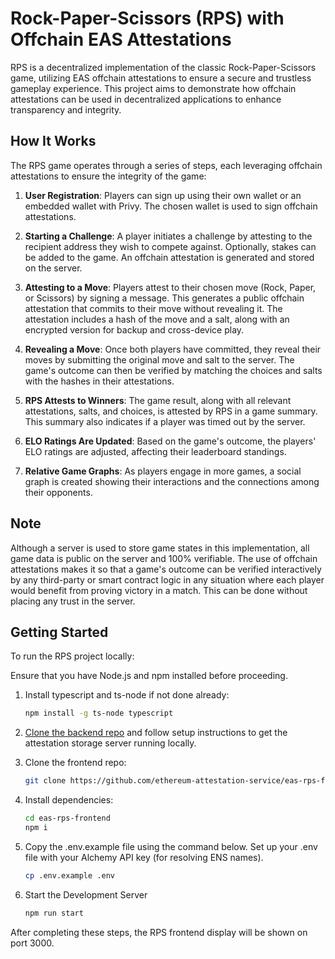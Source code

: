 # Rock-Paper-Scissors (RPS) with Offchain EAS Attestations

RPS is a decentralized implementation of the classic Rock-Paper-Scissors game, utilizing EAS offchain attestations to ensure a secure and trustless gameplay experience. This project aims to demonstrate how offchain attestations can be used in decentralized applications to enhance transparency and integrity.

## How It Works

The RPS game operates through a series of steps, each leveraging offchain attestations to ensure the integrity of the game:

1. **User Registration**: Players can sign up using their own wallet or an embedded wallet with Privy. The chosen wallet is used to sign offchain attestations.

2. **Starting a Challenge**: A player initiates a challenge by attesting to the recipient address they wish to compete against. Optionally, stakes can be added to the game. An offchain attestation is generated and stored on the server.

3. **Attesting to a Move**: Players attest to their chosen move (Rock, Paper, or Scissors) by signing a message. This generates a public offchain attestation that commits to their move without revealing it. The attestation includes a hash of the move and a salt, along with an encrypted version for backup and cross-device play.

4. **Revealing a Move**: Once both players have committed, they reveal their moves by submitting the original move and salt to the server. The game's outcome can then be verified by matching the choices and salts with the hashes in their attestations.

5. **RPS Attests to Winners**: The game result, along with all relevant attestations, salts, and choices, is attested by RPS in a game summary. This summary also indicates if a player was timed out by the server.

6. **ELO Ratings Are Updated**: Based on the game's outcome, the players' ELO ratings are adjusted, affecting their leaderboard standings.

7. **Relative Game Graphs**: As players engage in more games, a social graph is created showing their interactions and the connections among their opponents.

## Note

Although a server is used to store game states in this implementation, all game data is public on the server and 100% verifiable. The use of offchain attestations makes it so that a game's outcome can be verified interactively by any third-party or smart contract logic in any situation where each player would benefit from proving victory in a match. This can be done without placing any trust in the server.

## Getting Started

To run the RPS project locally:

Ensure that you have Node.js and npm installed before proceeding.

1. Install typescript and ts-node if not done already:
   ```bash
   npm install -g ts-node typescript
   ```

2. [Clone the backend repo](https://github.com/ethereum-attestation-service/eas-rps-backend) and follow setup instructions to get the attestation storage server running locally.

3. Clone the frontend repo:
   ```bash
   git clone https://github.com/ethereum-attestation-service/eas-rps-frontend.git
   ```
4. Install dependencies:
   ```bash
   cd eas-rps-frontend
   npm i
   ```
5. Copy the .env.example file using the command below. Set up your .env file with your Alchemy API key (for resolving ENS names).
   ```bash
   cp .env.example .env
   ```
6. Start the Development Server
   ```bash
   npm run start
   ```
After completing these steps, the RPS frontend display will be shown on port 3000.
   
